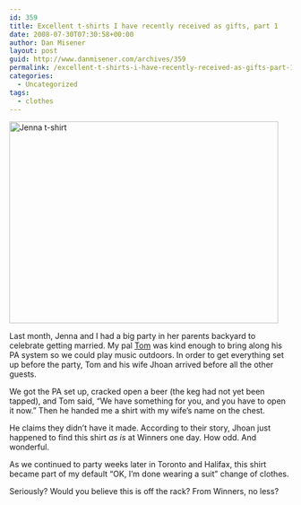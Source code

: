 ```yaml
---
id: 359
title: Excellent t-shirts I have recently received as gifts, part 1
date: 2008-07-30T07:30:58+00:00
author: Dan Misener
layout: post
guid: http://www.danmisener.com/archives/359
permalink: /excellent-t-shirts-i-have-recently-received-as-gifts-part-1/
categories:
  - Uncategorized
tags:
  - clothes
---
```

<img src="http://misener.org/wp-content/uploads/2008/07/jennashirt.jpg" width="480" height="360" alt="Jenna t-shirt" />

Last month, Jenna and I had a big party in her parents backyard to celebrate getting married. My pal [Tom](http://tomlucier.wordpress.com/) was kind enough to bring along his PA system so we could play music outdoors. In order to get everything set up before the party, Tom and his wife Jhoan arrived before all the other guests.

We got the PA set up, cracked open a beer (the keg had not yet been tapped), and Tom said, &#8220;We have something for you, and you have to open it now.&#8221; Then he handed me a shirt with my wife&#8217;s name on the chest.

He claims they didn&#8217;t have it made. According to their story, Jhoan just happened to find this shirt _as is_ at Winners one day. How odd. And wonderful.

As we continued to party weeks later in Toronto and Halifax, this shirt became part of my default &#8220;OK, I&#8217;m done wearing a suit&#8221; change of clothes.

Seriously? Would you believe this is off the rack? From Winners, no less?